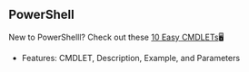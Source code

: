 ## PowerShell

New to PowerShelll? Check out these [10 Easy CMDLETs](https://github.com/kennedygeedey/markdown-portfolio/files/8693898/Kennedy-Geedey-Assignment6a.txt)🖥️
- Features: CMDLET, Description, Example, and Parameters
